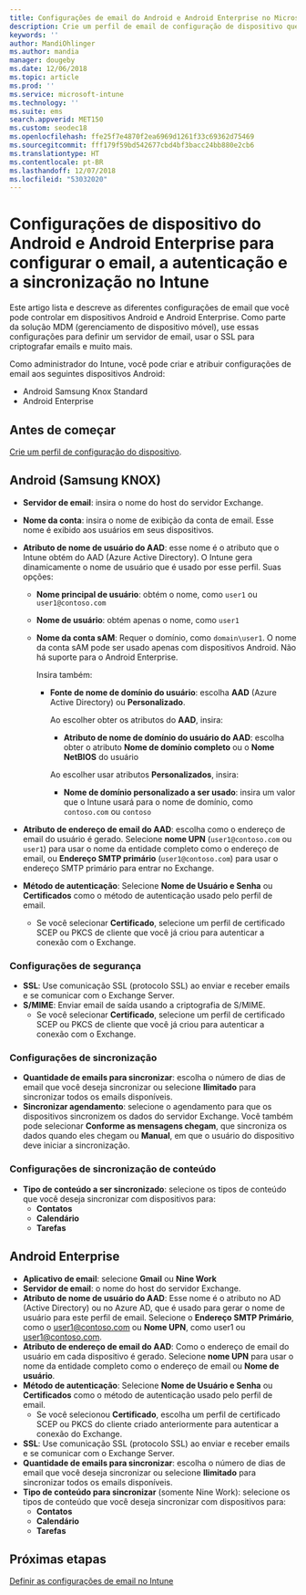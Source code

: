 ```yaml
---
title: Configurações de email do Android e Android Enterprise no Microsoft Intune – Azure | Microsoft Docs
description: Crie um perfil de email de configuração de dispositivo que use servidores Exchange e recupere atributos do Azure Active Directory. Habilite SSL ou SMIME, autentique usuários com certificados ou nome de usuário/senha e sincronize email e agendas nos dispositivos Android e de perfil de trabalho Android usando o Microsoft Intune.
keywords: ''
author: MandiOhlinger
ms.author: mandia
manager: dougeby
ms.date: 12/06/2018
ms.topic: article
ms.prod: ''
ms.service: microsoft-intune
ms.technology: ''
ms.suite: ems
search.appverid: MET150
ms.custom: seodec18
ms.openlocfilehash: ffe25f7e4870f2ea6969d1261f33c69362d75469
ms.sourcegitcommit: fff179f59bd542677cbd4bf3bacc24bb880e2cb6
ms.translationtype: HT
ms.contentlocale: pt-BR
ms.lasthandoff: 12/07/2018
ms.locfileid: "53032020"
---
```

# <a name="android-and-android-enterprise-device-settings-to-configure-email-authentication-and-synchronization-in-intune"></a>Configurações de dispositivo do Android e Android Enterprise para configurar o email, a autenticação e a sincronização no Intune

Este artigo lista e descreve as diferentes configurações de email que você pode controlar em dispositivos Android e Android Enterprise. Como parte da solução MDM (gerenciamento de dispositivo móvel), use essas configurações para definir um servidor de email, usar o SSL para criptografar emails e muito mais.

Como administrador do Intune, você pode criar e atribuir configurações de email aos seguintes dispositivos Android:

- Android Samsung Knox Standard
- Android Enterprise

## <a name="before-you-begin"></a>Antes de começar

[Crie um perfil de configuração do dispositivo](email-settings-configure.md).

## <a name="android-samsung-knox"></a>Android (Samsung KNOX)

- **Servidor de email**: insira o nome do host do servidor Exchange.
- **Nome da conta**: insira o nome de exibição da conta de email. Esse nome é exibido aos usuários em seus dispositivos.
- **Atributo de nome de usuário do AAD**: esse nome é o atributo que o Intune obtém do AAD (Azure Active Directory). O Intune gera dinamicamente o nome de usuário que é usado por esse perfil. Suas opções:
  - **Nome principal de usuário**: obtém o nome, como `user1` ou `user1@contoso.com`
  - **Nome de usuário**: obtém apenas o nome, como `user1`
  - **Nome da conta sAM**: Requer o domínio, como `domain\user1`. O nome da conta sAM pode ser usado apenas com dispositivos Android. Não há suporte para o Android Enterprise.

    Insira também:  
    - **Fonte de nome de domínio do usuário**: escolha **AAD** (Azure Active Directory) ou **Personalizado**.

      Ao escolher obter os atributos do **AAD**, insira:
      - **Atributo de nome de domínio do usuário do AAD**: escolha obter o atributo **Nome de domínio completo** ou o **Nome NetBIOS** do usuário

      Ao escolher usar atributos **Personalizados**, insira:
      - **Nome de domínio personalizado a ser usado**: insira um valor que o Intune usará para o nome de domínio, como `contoso.com` ou `contoso`

- **Atributo de endereço de email do AAD**: escolha como o endereço de email do usuário é gerado. Selecione **nome UPN** (`user1@contoso.com` ou `user1`) para usar o nome da entidade completo como o endereço de email, ou **Endereço SMTP primário** (`user1@contoso.com`) para usar o endereço SMTP primário para entrar no Exchange.

- **Método de autenticação**: Selecione **Nome de Usuário e Senha** ou **Certificados** como o método de autenticação usado pelo perfil de email.
  - Se você selecionar **Certificado**, selecione um perfil de certificado SCEP ou PKCS de cliente que você já criou para autenticar a conexão com o Exchange.

### <a name="security-settings"></a>Configurações de segurança

- **SSL**: Use comunicação SSL (protocolo SSL) ao enviar e receber emails e se comunicar com o Exchange Server.
- **S/MIME**: Enviar email de saída usando a criptografia de S/MIME.
  - Se você selecionar **Certificado**, selecione um perfil de certificado SCEP ou PKCS de cliente que você já criou para autenticar a conexão com o Exchange.

### <a name="synchronization-settings"></a>Configurações de sincronização

- **Quantidade de emails para sincronizar**: escolha o número de dias de email que você deseja sincronizar ou selecione **Ilimitado** para sincronizar todos os emails disponíveis.
- **Sincronizar agendamento**: selecione o agendamento para que os dispositivos sincronizem os dados do servidor Exchange. Você também pode selecionar **Conforme as mensagens chegam**, que sincroniza os dados quando eles chegam ou **Manual**, em que o usuário do dispositivo deve iniciar a sincronização.

### <a name="content-sync-settings"></a>Configurações de sincronização de conteúdo

- **Tipo de conteúdo a ser sincronizado**: selecione os tipos de conteúdo que você deseja sincronizar com dispositivos para:
  - **Contatos**
  - **Calendário**
  - **Tarefas**

## <a name="android-enterprise"></a>Android Enterprise

- **Aplicativo de email**: selecione **Gmail** ou **Nine Work**
- **Servidor de email**: o nome do host do servidor Exchange.
- **Atributo de nome de usuário do AAD**: Esse nome é o atributo no AD (Active Directory) ou no Azure AD, que é usado para gerar o nome de usuário para este perfil de email. Selecione o **Endereço SMTP Primário**, como o user1@contoso.com ou **Nome UPN**, como user1 ou user1@contoso.com.
- **Atributo de endereço de email do AAD**: Como o endereço de email do usuário em cada dispositivo é gerado. Selecione **nome UPN** para usar o nome da entidade completo como o endereço de email ou **Nome de usuário**.
- **Método de autenticação**: Selecione **Nome de Usuário e Senha** ou **Certificados** como o método de autenticação usado pelo perfil de email.
  - Se você selecionou **Certificado**, escolha um perfil de certificado SCEP ou PKCS do cliente criado anteriormente para autenticar a conexão do Exchange.
- **SSL**: Use comunicação SSL (protocolo SSL) ao enviar e receber emails e se comunicar com o Exchange Server.
- **Quantidade de emails para sincronizar**: escolha o número de dias de email que você deseja sincronizar ou selecione **Ilimitado** para sincronizar todos os emails disponíveis.
- **Tipo de conteúdo para sincronizar** (somente Nine Work): selecione os tipos de conteúdo que você deseja sincronizar com dispositivos para:
  - **Contatos**
  - **Calendário**
  - **Tarefas**

## <a name="next-steps"></a>Próximas etapas
[Definir as configurações de email no Intune](email-settings-configure.md)
